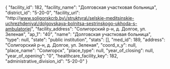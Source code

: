 {
    "facility_id": 182,
    "facility_name": "Долговская участковая больница",
    "district_id": "5-20-0",
    "facility_url": "http:\/\/www.soligorskcrb.by\/struktyra\/selskie-meditsinskie-uchrezhdeniya\/dolgovskaya-bolnitsa-sestrinskogo-ukhoda-s-ambulatoriej",
    "facility_address": "Солигорский р-н, д. Долгое, ул. Зеленая",
    "ap_1": "40",
    "name": "Долговская участковая больница",
    "type": null,
    "state": "public institution",
    "stats": [],
    "med_id": 189,
    "address": "Солигорский р-н, д. Долгое, ул. Зеленая",
    "coord_x_y": null,
    "place_name": "Солигорск",
    "place_type": null,
    "year_of_closing": null,
    "year_of_opening": "0",
    "healthcare_facility_key": 182,
    "administrative_division_id": "5-20-0"
}